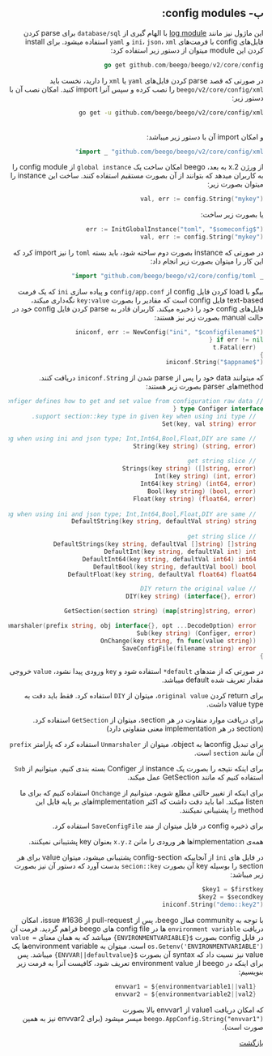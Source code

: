 <div dir="rtl">

## ب- config modules:
این ماژول نیز مانند [log module]() با الهام گیری از `database/sql` برای parse کردن فایل‌های config با فرمت‌های `ini`، `json`، `xml` و `yaml` استفاده میشود. 
برای install کردن این module میتوان از دستور زیر استفاده کرد:
	
  ```go
go get github.com/beego/beego/v2/core/config
```
	
در صورتی که قصد parse کردن فایل‌های `yaml` یا `xml` را دارید، نخست باید `beego/v2/core/config/xml` را نصب کرده و سپس آنرا import کنید. امکان نصب آن با دستور زیر:
	
  ```bash
go get -u github.com/beego/beego/v2/core/config/xml
```
‍ 	
و امکان import آن با دستور زیر میباشد:
	
  ```go
import _ "github.com/beego/beego/v2/core/config/xml"
```

از ورژن 2.x به بعد، beego امکان ساخت یک `global instance` از config module را به کاربران میدهد که بتوانند از آن بصورت مستقیم استفاده کنند. ساخت این instance را میتوان بصورت زیر:
	
  ```go
val, err := config.String("mykey")
``` 
	
یا بصورت زیر ساخت:

  ```go
err := InitGlobalInstance("toml", "$someconfig$")
val, err := config.String("mykey")
```
	
در صورتی که instance بصورت دوم ساخته شود، باید بسته `toml` را نیز import کرد که این کار را میتوان بصورت زیر انجام داد:

	
  ```go
_ import "github.com/beego/beego/v2/core/config/toml"
```
	
بیگو با load کردن فایل config از `config/app.conf` و پیاده سازی `ini` که یک فرمت text-based فایل config است که مقادیر را بصورت `key:value` نگه‌داری میکند، فایل‌های config خود را ذخیره میکند. کاربران قادر به parse کردن فایل config خود در حالت manual بصورت زیر نیز هستند:
	
  ```go
iniconf, err := NewConfig("ini", "$configfilename$")
if err != nil {
	t.Fatal(err)
}
iniconf.String("$appname$")
```
		
که میتوانند data خود را پس از parse شدن از `iniconf.String` دریافت کنند. methodهای parser بصورت زیر هستند:
	
  ```go
// Configer defines how to get and set value from configuration raw data.
type Configer interface {
    // support section::key type in given key when using ini type.
    Set(key, val string) error

    // support section::key type in key string when using ini and json type; Int,Int64,Bool,Float,DIY are same.
    String(key string) (string, error)
    
    // get string slice
    Strings(key string) ([]string, error)
    Int(key string) (int, error)
    Int64(key string) (int64, error)
    Bool(key string) (bool, error)
    Float(key string) (float64, error)
    
    // support section::key type in key string when using ini and json type; Int,Int64,Bool,Float,DIY are same.
    DefaultString(key string, defaultVal string) string
    
    // get string slice
    DefaultStrings(key string, defaultVal []string) []string
    DefaultInt(key string, defaultVal int) int
    DefaultInt64(key string, defaultVal int64) int64
    DefaultBool(key string, defaultVal bool) bool
    DefaultFloat(key string, defaultVal float64) float64

    // DIY return the original value
    DIY(key string) (interface{}, error)

    GetSection(section string) (map[string]string, error)

    Unmarshaler(prefix string, obj interface{}, opt ...DecodeOption) error
    Sub(key string) (Configer, error)
    OnChange(key string, fn func(value string))
    SaveConfigFile(filename string) error
}
```

در صورتی که از متدهای `default*` استفاده شود و `key` ورودی پیدا نشود، `value` خروجی مقدار تعریف شده ‍default میباشد.

برای return کردن `original value`، میتوان از `DIY` استفاده کرد. فقط باید دقت به value type داشت.

برای دریافت موارد متفاوت در هر section، میتوان از `GetSection` استفاده کرد. (section در هر implementation معنی متفاوتی دارد)

برای تبدیل configها به object، میتوان از `Unmarshaler` استفاده کرد که پارامتر `prefix` آن مانند `section` است.

برای اینکه نتیجه را بصورت یک instance از Configer بسته بندی کنیم، میتوانیم از ‍`Sub` استفاده کنیم که مانند GetSection عمل میکند.

برای اینکه از تغییر حالتی مطلع شویم، میتوانیم از `Onchange` استفاده کنیم که برای ما listen میکند. اما باید دقت داشت که اکثر implementationهای بر پایه فایل این method را پشتیبانی نمیکنند.

برای ذخیره config در فایل میتوان از متد `SaveConfigFile` استفاده کرد.
	
همه‌ی implementationها هر ورودی را مانن `x.y.z` بعنوان key پشتیبانی نمیکنند.
	
در فایل های `ini` از آنجاییکه config-section پشتیبانی میشود، میتوان value برای هر section را بوسیله key آن بصورت `secion::key` بدست آورد که دستور آن نیز بصورت زیر میباشد:
	
  ```go
key1 = $firstkey$
key2 = $secondkey$
iniconf.String("demo::key2")
```
	
با توجه به community فعال beego، پس از pull-request از issue #1636، امکان دریافت `environment variable` ها در config file های beego فراهم گردید. فرمت آن در فایل config بصورت `${ENVIRONMENTVARIABLE}` میباشد که به همان معنای ‍`value = os.Getenv('ENVIRONMENTVARIABLE')` است. میتوان به environment variableها یک value نیز نسبت داد که syntax آن بصورت `${ENVVAR||defaultvalue}` میباشد. پس برای اینکه در beego از environment value تعریف شود، کافیست آنرا به فرمت زیر بنویسیم:
	
  ```go
	envvar1 = ${environmentvariable1||val1}
	envvar2 = ${environmentvariable2||val2}
```	

که امکان دریافت value1 از envvar1 بالا بصورت `beego.AppConfig.String("envvar1")` میسر میشود (برای envvar2 نیز به همین صورت است).
	

[بازگشت](https://github.com/NikanV/Beego/blob/introbranch/Introduction/BaseModules.md)

</div>
